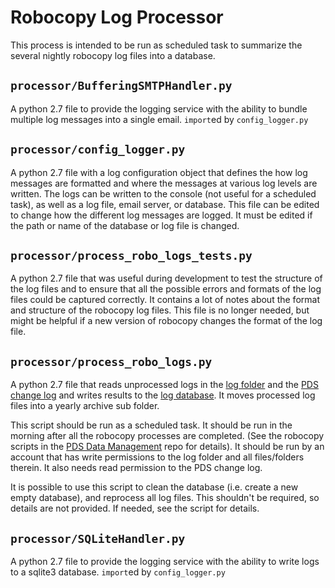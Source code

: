 # Robocopy Log Processor

This process is intended to be run as scheduled task to
summarize the several nightly robocopy log files into a database.

## `processor/BufferingSMTPHandler.py`

A python 2.7 file to provide the logging service with the
ability to bundle multiple log messages into a single email.
`import`ed by `config_logger.py`

## `processor/config_logger.py`

A python 2.7 file with a log configuration object that defines the how log
messages are formatted and where the messages at various log levels are written.
The logs can be written to the console (not useful for a scheduled task),
as well as a log file, email server, or database.  This file can be edited
to change how the different log messages are logged.  It must be
edited if the path or name of the database or log file is changed.

## `processor/process_robo_logs_tests.py`

A python 2.7 file that was useful during development to test
the structure of the log files and to ensure that all the
possible errors and formats of the log files could be captured
correctly. It contains a lot of notes about the format and structure
of the robocopy log files. This file is no longer needed, but might be
helpful if a new version of robocopy changes the format of the log file.

## `processor/process_robo_logs.py`

A python 2.7 file that reads unprocessed logs in the
[log folder](https://github.com/AKROGIS/Robo-Website/blob/master/processor/process_robo_logs.py#L16)
and the 
[PDS change log](https://github.com/AKROGIS/Robo-Website/blob/master/processor/process_robo_logs.py#L17)
and writes results to the
[log database](https://github.com/AKROGIS/Robo-Website/blob/master/processor/process_robo_logs.py#L485).
It moves processed log files into a yearly archive sub folder.

This script should be run as a scheduled task. It should be run in the morning
after all the robocopy processes are completed.
(See the robocopy scripts in the
[PDS Data Management](https://github.com/AKROGIS/PDS-Data-Management/tree/master/robo-copy)
repo for details).
It should be run by an
account that has write permissions to the log folder and all files/folders
therein.  It also needs read permission to the PDS change log.

It is possible to use this script to clean the database (i.e. create a new
empty database), and reprocess all log files.  This shouldn't be required,
so details are not provided.  If needed, see the script for details.

## `processor/SQLiteHandler.py`

A python 2.7 file to provide the logging service with the
ability to write logs to a sqlite3 database.
`import`ed by `config_logger.py`
